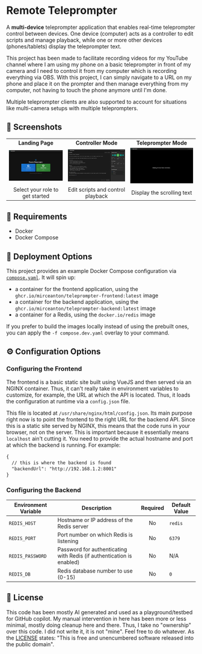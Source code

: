 # Remote Teleprompter

A **multi-device** teleprompter application that enables real-time teleprompter control between devices. One device (computer) acts as a controller to edit scripts and manage playback, while one or more other devices (phones/tablets) display the teleprompter text.

This project has been made to facilitate recording videos for my YouTube channel where I am using my phone on a basic teleprompter in front of my camera and I need to control it from my computer which is recording everything via OBS. With this project, I can simply navigate to a URL on my phone and place it on the prompter and then manage everything from my computer, not having to touch the phone anymore until I'm done.

Multiple teleprompter clients are also supported to account for situations like multi-camera setups with multiple teleprompters.

## 📸 Screenshots

<table>
  <tr>
    <td align="center"><b>Landing Page</b></td>
    <td align="center"><b>Controller Mode</b></td>
    <td align="center"><b>Teleprompter Mode</b></td>
  </tr>
  <tr>
    <td><img src=".img/landing.png" alt="Landing Page" width="300"/></td>
    <td><img src=".img/controller.png" alt="Controller Mode" width="300"/></td>
    <td><img src=".img/teleprompter.png" alt="Teleprompter Mode" width="300"/></td>
  </tr>
  <tr>
    <td align="center">Select your role to get started</td>
    <td align="center">Edit scripts and control playback</td>
    <td align="center">Display the scrolling text</td>
  </tr>
</table>

## 🎯 Requirements

- Docker
- Docker Compose

## 🚀 Deployment Options

This project provides an example Docker Compose configuration via [`compose.yaml`](./compose.yaml). It will spin up:

- a container for the frontend application, using the `ghcr.io/mirceanton/teleprompter-frontend:latest` image
- a container for the backend application, using the `ghcr.io/mirceanton/teleprompter-backend:latest` image
- a container for a Redis, using the `docker.io/redis` image


If you prefer to build the images locally instead of using the prebuilt ones, you can apply the `-f compose.dev.yaml` overlay to your command.

## ⚙️ Configuration Options

### Configuring the Frontend

The frontend is a basic static site built using VueJS and then served via an NGINX container. Thus, it can't really take in environment variables to customize, for example, the URL at which the API is located. Thus, it loads the configuration at runtime via a `config.json` file.

This file is located at `/usr/share/nginx/html/config.json`. Its main purpose right now is to point the frontend to the right URL for the backend API. Since this is a static site served by NGINX, this means that the code runs in your browser, not on the server. This is important because it essentially means `localhost` ain't cutting it. You need to provide the actual hostname and port at which the backend is running. For example:

```jsonc
{
  // this is where the backend is found
  "backendUrl": "http://192.168.1.2:8001"
}
```

### Configuring the Backend

| Environment Variable | Description                                                           | Required | Default Value |
| -------------------- | --------------------------------------------------------------------- | :------: | ------------- |
| `REDIS_HOST`         | Hostname or IP address of the Redis server                            |    No    | `redis`       |
| `REDIS_PORT`         | Port number on which Redis is listening                               |    No    | `6379`        |
| `REDIS_PASSWORD`     | Password for authenticating with Redis (if authentication is enabled) |    No    | N/A           |
| `REDIS_DB`           | Redis database number to use (0-15)                                   |    No    | `0`           |

## 📝 License

This code has been mostly AI generated and used as a playground/testbed for GitHub copilot. My manual intervention in here has been more or less minimal, mostly doing cleanup here and there. Thus, I take no "ownership" over this code. I did not write it, it is not "mine". Feel free to do whatever. As the [LICENSE](./LICENSE) states: "This is free and unencumbered software released into the public domain".
